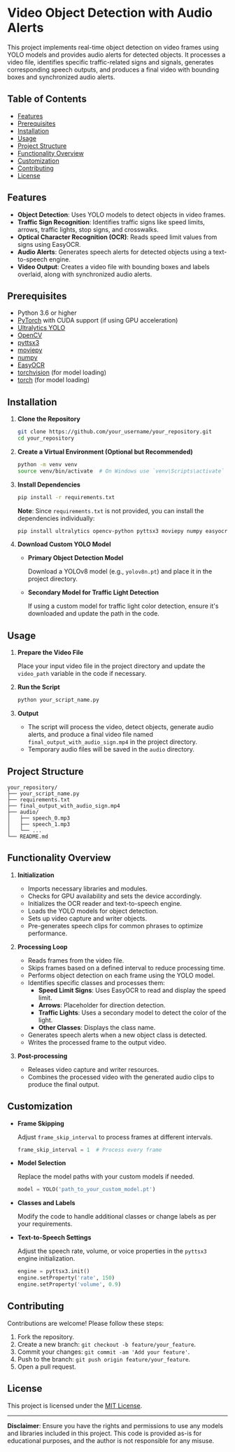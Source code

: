 # Video Object Detection with Audio Alerts

This project implements real-time object detection on video frames using YOLO models and provides audio alerts for detected objects. It processes a video file, identifies specific traffic-related signs and signals, generates corresponding speech outputs, and produces a final video with bounding boxes and synchronized audio alerts.

## Table of Contents

- [Features](#features)
- [Prerequisites](#prerequisites)
- [Installation](#installation)
- [Usage](#usage)
- [Project Structure](#project-structure)
- [Functionality Overview](#functionality-overview)
- [Customization](#customization)
- [Contributing](#contributing)
- [License](#license)

## Features

- **Object Detection**: Uses YOLO models to detect objects in video frames.
- **Traffic Sign Recognition**: Identifies traffic signs like speed limits, arrows, traffic lights, stop signs, and crosswalks.
- **Optical Character Recognition (OCR)**: Reads speed limit values from signs using EasyOCR.
- **Audio Alerts**: Generates speech alerts for detected objects using a text-to-speech engine.
- **Video Output**: Creates a video file with bounding boxes and labels overlaid, along with synchronized audio alerts.

## Prerequisites

- Python 3.6 or higher
- [PyTorch](https://pytorch.org/) with CUDA support (if using GPU acceleration)
- [Ultralytics YOLO](https://github.com/ultralytics/ultralytics)
- [OpenCV](https://opencv.org/)
- [pyttsx3](https://pypi.org/project/pyttsx3/)
- [moviepy](https://pypi.org/project/moviepy/)
- [numpy](https://numpy.org/)
- [EasyOCR](https://github.com/JaidedAI/EasyOCR)
- [torchvision](https://pypi.org/project/torchvision/) (for model loading)
- [torch](https://pypi.org/project/torch/) (for model loading)

## Installation

1. **Clone the Repository**

   ```bash
   git clone https://github.com/your_username/your_repository.git
   cd your_repository
   ```

2. **Create a Virtual Environment (Optional but Recommended)**

   ```bash
   python -m venv venv
   source venv/bin/activate  # On Windows use `venv\Scripts\activate`
   ```

3. **Install Dependencies**

   ```bash
   pip install -r requirements.txt
   ```

   **Note**: Since `requirements.txt` is not provided, you can install the dependencies individually:

   ```bash
   pip install ultralytics opencv-python pyttsx3 moviepy numpy easyocr torch torchvision
   ```

4. **Download Custom YOLO Model**

   - **Primary Object Detection Model**

     Download a YOLOv8 model (e.g., `yolov8n.pt`) and place it in the project directory.

   - **Secondary Model for Traffic Light Detection**

     If using a custom model for traffic light color detection, ensure it's downloaded and update the path in the code.

## Usage

1. **Prepare the Video File**

   Place your input video file in the project directory and update the `video_path` variable in the code if necessary.

2. **Run the Script**

   ```bash
   python your_script_name.py
   ```

3. **Output**

   - The script will process the video, detect objects, generate audio alerts, and produce a final video file named `final_output_with_audio_sign.mp4` in the project directory.
   - Temporary audio files will be saved in the `audio` directory.

## Project Structure

```
your_repository/
├── your_script_name.py
├── requirements.txt
├── final_output_with_audio_sign.mp4
├── audio/
│   ├── speech_0.mp3
│   ├── speech_1.mp3
│   └── ...
└── README.md
```

## Functionality Overview

1. **Initialization**

   - Imports necessary libraries and modules.
   - Checks for GPU availability and sets the device accordingly.
   - Initializes the OCR reader and text-to-speech engine.
   - Loads the YOLO models for object detection.
   - Sets up video capture and writer objects.
   - Pre-generates speech clips for common phrases to optimize performance.

2. **Processing Loop**

   - Reads frames from the video file.
   - Skips frames based on a defined interval to reduce processing time.
   - Performs object detection on each frame using the YOLO model.
   - Identifies specific classes and processes them:
     - **Speed Limit Signs**: Uses EasyOCR to read and display the speed limit.
     - **Arrows**: Placeholder for direction detection.
     - **Traffic Lights**: Uses a secondary model to detect the color of the light.
     - **Other Classes**: Displays the class name.
   - Generates speech alerts when a new object class is detected.
   - Writes the processed frame to the output video.

3. **Post-processing**

   - Releases video capture and writer resources.
   - Combines the processed video with the generated audio clips to produce the final output.

## Customization

- **Frame Skipping**

  Adjust `frame_skip_interval` to process frames at different intervals.

  ```python
  frame_skip_interval = 1  # Process every frame
  ```

- **Model Selection**

  Replace the model paths with your custom models if needed.

  ```python
  model = YOLO('path_to_your_custom_model.pt')
  ```

- **Classes and Labels**

  Modify the code to handle additional classes or change labels as per your requirements.

- **Text-to-Speech Settings**

  Adjust the speech rate, volume, or voice properties in the `pyttsx3` engine initialization.

  ```python
  engine = pyttsx3.init()
  engine.setProperty('rate', 150)
  engine.setProperty('volume', 0.9)
  ```

## Contributing

Contributions are welcome! Please follow these steps:

1. Fork the repository.
2. Create a new branch: `git checkout -b feature/your_feature`.
3. Commit your changes: `git commit -am 'Add your feature'`.
4. Push to the branch: `git push origin feature/your_feature`.
5. Open a pull request.

## License

This project is licensed under the [MIT License](LICENSE).

---

**Disclaimer**: Ensure you have the rights and permissions to use any models and libraries included in this project. This code is provided as-is for educational purposes, and the author is not responsible for any misuse.
